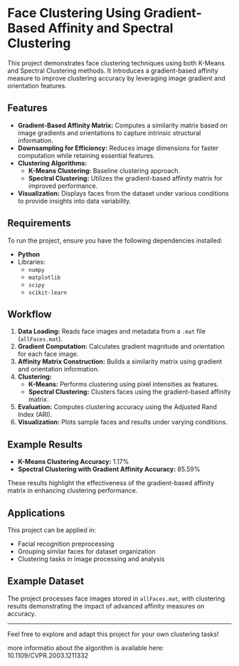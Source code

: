 # Face Clustering Using Gradient-Based Affinity and Spectral Clustering

This project demonstrates face clustering techniques using both K-Means and Spectral Clustering methods. It introduces a gradient-based affinity measure to improve clustering accuracy by leveraging image gradient and orientation features.

## Features

- **Gradient-Based Affinity Matrix:** Computes a similarity matrix based on image gradients and orientations to capture intrinsic structural information.
- **Downsampling for Efficiency:** Reduces image dimensions for faster computation while retaining essential features.
- **Clustering Algorithms:**
  - **K-Means Clustering:** Baseline clustering approach.
  - **Spectral Clustering:** Utilizes the gradient-based affinity matrix for improved performance.
- **Visualization:** Displays faces from the dataset under various conditions to provide insights into data variability.

## Requirements

To run the project, ensure you have the following dependencies installed:

- **Python**
- Libraries:
  - `numpy`
  - `matplotlib`
  - `scipy`
  - `scikit-learn`

## Workflow

1. **Data Loading:** Reads face images and metadata from a `.mat` file (`allFaces.mat`).
2. **Gradient Computation:** Calculates gradient magnitude and orientation for each face image.
3. **Affinity Matrix Construction:** Builds a similarity matrix using gradient and orientation information.
4. **Clustering:**
   - **K-Means:** Performs clustering using pixel intensities as features.
   - **Spectral Clustering:** Clusters faces using the gradient-based affinity matrix.
5. **Evaluation:** Computes clustering accuracy using the Adjusted Rand Index (ARI).
6. **Visualization:** Plots sample faces and results under varying conditions.

## Example Results

- **K-Means Clustering Accuracy:** 1.17%
- **Spectral Clustering with Gradient Affinity Accuracy:** 85.59%

These results highlight the effectiveness of the gradient-based affinity matrix in enhancing clustering performance.

## Applications

This project can be applied in:

- Facial recognition preprocessing
- Grouping similar faces for dataset organization
- Clustering tasks in image processing and analysis

## Example Dataset

The project processes face images stored in `allFaces.mat`, with clustering results demonstrating the impact of advanced affinity measures on accuracy.

---

Feel free to explore and adapt this project for your own clustering tasks!

more informatio about the algorithm is available here: 10.1109/CVPR.2003.1211332
